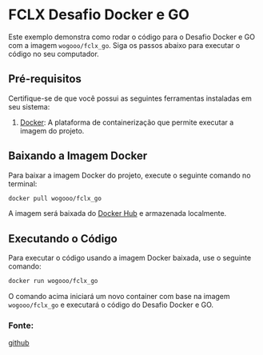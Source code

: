 # FCLX Desafio Docker e GO

Este exemplo demonstra como rodar o código para o Desafio Docker e GO com a imagem `wogooo/fclx_go`. Siga os passos abaixo para executar o código no seu computador.

## Pré-requisitos

Certifique-se de que você possui as seguintes ferramentas instaladas em seu sistema:

1. [Docker](https://www.docker.com/): A plataforma de containerização que permite executar a imagem do projeto.

## Baixando a Imagem Docker

Para baixar a imagem Docker do projeto, execute o seguinte comando no terminal:

```bash
docker pull wogooo/fclx_go
```

A imagem será baixada do [Docker Hub](https://hub.docker.com/) e armazenada localmente.

## Executando o Código

Para executar o código usando a imagem Docker baixada, use o seguinte comando:

```bash
docker run wogooo/fclx_go
```

O comando acima iniciará um novo container com base na imagem `wogooo/fclx_go` e executará o código do Desafio Docker e GO.

### Fonte:
[github](https://github.com/leoviana00/golang-minimal-image)
